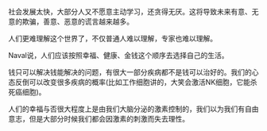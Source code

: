 社会发展太快，大部分人又不愿意主动学习，还贪得无厌。这将导致未来有意、无意的欺骗，善意、恶意的谎言越来越多。

人们更难理解这个世界了，不仅普通人难以理解，专家也难以理解。

Naval说，人们应该按照幸福、健康、金钱这个顺序去选择自己的生活。

钱只可以解决钱能解决的问题，有很大一部分疾病都不是钱可以治好的。我们的心态反倒可以改变很多疾病的概率(比如工作细胞讲的，大笑会激活NK细胞，它能杀死癌细胞)。

人们的幸福与否很大程度上是由我们大脑分泌的激素控制的，我们以为我们有自由意志，但是大部分时候我们都会因激素的刺激而失去理性。